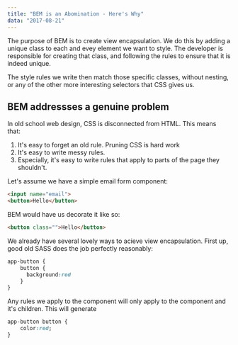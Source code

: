 ```yaml
---
title: "BEM is an Abomination - Here's Why"
data: "2017-08-21"
---
```


The purpose of BEM is to create view encapsulation. We do this by adding a unique class to each and evey element we want to style. The developer is responsible for creating that class, and following the rules to ensure that it is indeed unique.

The style rules we write then match those specific classes, without nesting, or any of the other more interesting selectors that CSS gives us.

## BEM addressses a genuine problem

In old school web design, CSS is disconnected from HTML. This means that:

1. It's easy to forget an old rule. Pruning CSS is hard work
2. It's easy to write messy rules.
3. Especially, it's easy to write rules that apply to parts of the page they shouldn't.

Let's assume we have a simple email form component:


```html
<input name="email">
<button>Hello</button>
```

BEM would have us decorate it like so:


```html
<button class="">Hello</button>
```

We already have several lovely ways to acieve view encapsulation. First up, good old SASS does the job perfectly reasonably:

```sass
app-button {
	button {
	  background:red
	}
}
```


Any rules we apply to the component will only apply to the component and it's children. This will generate

```sass
app-button button {
	color:red;
}
```
